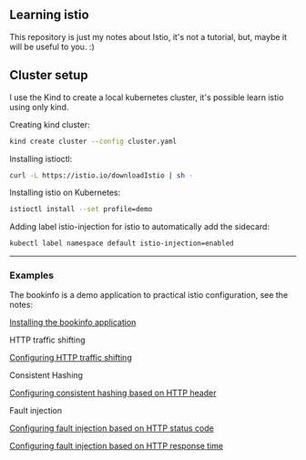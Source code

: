 ## Learning istio

This repository is just my notes about Istio, it's not a tutorial, but, maybe it will be useful to you. :)

## Cluster setup

I use the Kind to create a local kubernetes cluster, it's possible learn istio using only kind.

Creating kind cluster:

```sh
kind create cluster --config cluster.yaml
```

Installing istioctl:

```sh
curl -L https://istio.io/downloadIstio | sh -
```

Installing istio on Kubernetes:

```sh
istioctl install --set profile=demo
```

Adding label istio-injection for istio to automatically add the sidecard:

```sh
kubectl label namespace default istio-injection=enabled
```

<hr>

### Examples

The bookinfo is a demo application to practical istio configuration, see the notes:

[Installing the bookinfo application](./docs/bookinfo/bookinfo.md)

HTTP traffic shifting

[Configuring HTTP traffic shifting](./docs/http-traffic-shifting/http-traffic-shifting.md)

Consistent Hashing

[Configuring consistent hashing based on HTTP header](./docs/consistent-hash/consistent-hash.md)

Fault injection

[Configuring fault injection based on HTTP status code](./docs/fault-injection/fault-injection.md#response-time)

[Configuring fault injection based on HTTP response time](./docs/fault-injection/fault-injection.md#http-status-code)

